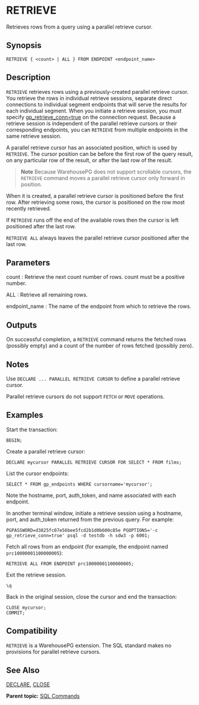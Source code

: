 # RETRIEVE 

Retrieves rows from a query using a parallel retrieve cursor.

## <a id="section2"></a>Synopsis 

``` {#sql_command_synopsis}
RETRIEVE { <count> | ALL } FROM ENDPOINT <endpoint_name>
```

## <a id="section3"></a>Description 

`RETRIEVE` retrieves rows using a previously-created parallel retrieve cursor. You retrieve the rows in individual retrieve sessions, separate direct connections to individual segment endpoints that will serve the results for each individual segment. When you initiate a retrieve session, you must specify [gp\_retrieve\_conn=true](../config_params/guc-list.html#gp_retrieve_conn) on the connection request. Because a retrieve session is independent of the parallel retrieve cursors or their corresponding endpoints, you can `RETRIEVE` from multiple endpoints in the same retrieve session.

A parallel retrieve cursor has an associated position, which is used by `RETRIEVE`. The cursor position can be before the first row of the query result, on any particular row of the result, or after the last row of the result.

> **Note**
> Because WarehousePG does not support scrollable cursors, the `RETRIEVE` command moves a parallel retrieve cursor only forward in position.

When it is created, a parallel retrieve cursor is positioned before the first row. After retrieving some rows, the cursor is positioned on the row most recently retrieved.

If `RETRIEVE` runs off the end of the available rows then the cursor is left positioned after the last row.

`RETRIEVE ALL` always leaves the parallel retrieve cursor positioned after the last row.

## <a id="section5"></a>Parameters 

count
:   Retrieve the next count number of rows. count must be a positive number.

ALL
:   Retrieve all remaining rows.

endpoint\_name
:   The name of the endpoint from which to retrieve the rows.

## <a id="section5a"></a>Outputs

On successful completion, a `RETRIEVE` command returns the fetched rows \(possibly empty\) and a count of the number of rows fetched \(possibly zero\).

## <a id="section6"></a>Notes 

Use `DECLARE ... PARALLEL RETRIEVE CURSOR` to define a parallel retrieve cursor.

Parallel retrieve cursors do not support `FETCH` or `MOVE` operations.

## <a id="section7"></a>Examples 

Start the transaction:

```
BEGIN;
```

Create a parallel retrieve cursor:

```
DECLARE mycursor PARALLEL RETRIEVE CURSOR FOR SELECT * FROM films;
```

List the cursor endpoints:

```
SELECT * FROM gp_endpoints WHERE cursorname='mycursor';
```

Note the hostname, port, auth\_token, and name associated with each endpoint.

In another terminal window, initiate a retrieve session using a hostname, port, and auth\_token returned from the previous query. For example:

```
PGPASSWORD=d3825fc07e56bee5fcd2b1d0b600c85e PGOPTIONS='-c gp_retrieve_conn=true' psql -d testdb -h sdw3 -p 6001;
```

Fetch all rows from an endpoint \(for example, the endpoint named `prc10000001100000005`\):

```
RETRIEVE ALL FROM ENDPOINT prc10000001100000005;
```

Exit the retrieve session.

```
\q
```

Back in the original session, close the cursor and end the transaction:

```
CLOSE mycursor;
COMMIT;
```

## <a id="section8"></a>Compatibility 

`RETRIEVE` is a WarehousePG extension. The SQL standard makes no provisions for parallel retrieve cursors.

## <a id="section9"></a>See Also 

[DECLARE](DECLARE.html), [CLOSE](CLOSE.html)

**Parent topic:** [SQL Commands](../sql_commands/sql_ref.html)

